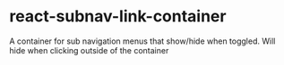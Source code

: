 # react-subnav-link-container
A container for sub navigation menus that show/hide when toggled. Will hide when clicking outside of the container
